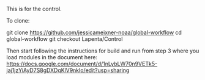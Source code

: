 This is for the control. 

To clone: 

git clone https://github.com/jessicameixner-noaa/global-workflow
cd global-workflow 
git checkout Lapenta/Control 

Then start following the instructions for build and run from step 3 where you load modules
in the document here: https://docs.google.com/document/d/1nLybLW70n9VETk5-jaj1jzYiAyD7S8gDXDqKlV9nklo/edit?usp=sharing



